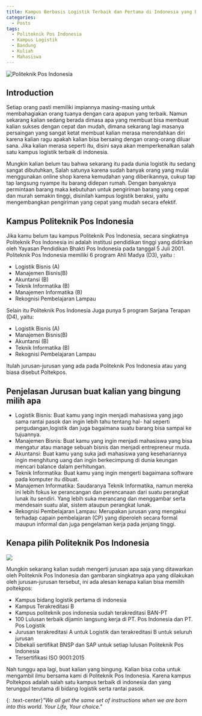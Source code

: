 ```yaml
---
title: Kampus Berbasis Logistik Terbaik dan Pertama di Indonesia yang Bisa Kamu Pertimbangkan!
categories: 
  - Posts
tags:
  - Politeknik Pos Indonesia
  - Kampus Logistik
  - Bandung
  - Kuliah
  - Mahasiswa
---
```


![Politeknik Pos Indonesia](https://i.ytimg.com/vi/XvICz-8xB1E/maxresdefault.jpg "Politeknik Pos Indonesia")
## Introduction
Setiap orang pasti memiliki impiannya masing-masing untuk membahagiakan orang tuanya dengan cara apapun yang terbaik. Namun sekarang kalian sedang berada dimasa apa yang membuat bisa membuat kalian sukses dengan cepat dan mudah, dimana sekarang lagi masanya persaingan yang sangat ketat membuat kalian merasa merendahkan diri karena kalian ragu apakah kalian bisa bersaing dengan orang-orang diluar sana. Jika kalian merasa seperti itu, disini saya akan memperkenalkan salah satu kampus logistik terbaik di indonesia. 

Mungkin kalian belum tau bahwa sekarang itu pada dunia logistik itu sedang sangat dibutuhkan, Salah satunya karena sudah banyak orang yang mulai menggunakan online shop karena kemudahan yang diberikannya, cukup tap tap langsung nyampe itu barang didepan rumah.  Dengan banyaknya permintaan barang maka kebutuhan untuk pengiriman barang yang cepat dan murah semakin tinggi, disinilah kampus logistik beraksi, yaitu mengembangkan pengiriman yang cepat yang mudah secara efektif.

## Kampus Politeknik Pos Indonesia
Jika kamu belum tau kampus Politeknik Pos Indonesia, secara singkatnya Politeknik Pos Indonesia ini adalah institusi pendidikan tinggi yang didirikan oleh Yayasan Pendidikan Bhakti Pos Indonesia pada tanggal 5 Juli 2001. Politeknik Pos Indonesia memiliki 6 program Ahli Madya (D3), yaitu :
- Logistik Bisnis (A)
- Manajemen Bisnis(B)
- Akuntansi (B)
- Teknik Informatika (B)
- Manajemen Informatika (B)
- Rekognisi Pembelajaran Lampau

Selain itu Politeknik Pos Indonesia Juga punya 5 program Sarjana Terapan (D4), yaitu:
- Logistik Bisnis (A)
- Manajemen Bisnis(B)
- Akuntansi (B)
- Teknik Informatika (B)
- Rekognisi Pembelajaran Lampau

Itulah jurusan-jurusan yang ada pada Politeknik Pos Indonesia atau yang biasa disebut Poltekpos.

## Penjelasan Jurusan buat kalian yang bingung milih apa
- Logistik Bisnis: Buat kamu yang ingin menjadi mahasiswa yang jago sama rantai pasok dan ingin lebih tahu tentang hal- hal seperti pergudangan,logistik dan juga bagaimana suatu barang bisa sampai ke tujuannya.
- Manajemen Bisnis: Buat kamu yang ingin menjadi mahasiswa yang bisa mengatur atau manage sebuah bisnis dan menjadi entrepreneur muda.
- Akuntansi: Buat kamu yang suka jadi mahasiswa yang kesehariannya ingin menghitung uang dan ingin berkecimpung di dunia keungan mencari balance dalam perhitungan.
- Teknik Informatika: Buat kamu yang ingin mengerti bagaimana software pada komputer itu dibuat.
- Manajemen Informatika: Saudaranya Teknik Informatika, namun mereka ini lebih fokus ke perancangan dan perencanaan dari suatu perangkat lunak itu sendiri. Yang lebih suka merancang dan menggambar serta mendesain suatu alat, sistem ataupun perangkat lunak.
- Rekognisi Pembelajaran Lampau: Merupakan jurusan yang mengakui terhadap capain pembelajaran (CP) yang diperoleh secara formal maupun informal dan juga pengelaman kerja pada jenjang tinggi.

## Kenapa pilih Politeknik Pos Indonesia
![](http://poltekpos.ac.id/wp-content/uploads/Design-Banner-Poltekpos-NEW-AKRE.jpg)

Mungkin sekarang kalian sudah mengerti jurusan apa saja yang ditawarkan oleh Politeknik Pos Indonesia dan gambaran singkatnya apa yang dilakukan oleh jurusan-jurusan tersebut, ini ada alesan kenapa kalian bisa memilih poltekpos:
- Kampus bidang logistik pertama di indonesia
- Kampus Terakreditasi B
- Kampus politeknik pos indonesia sudah terakreditasi BAN-PT
- 100 Lulusan terbaik dijamin langsung kerja di PT. Pos Indonesia dan PT. Pos Logistik
- Jurusan terakreditasi A untuk Logistik dan terakreditasi B untuk seluruh jurusan
- Dibekali sertifikat BNSP dan SAP untuk setiap lulusan Politeknik Pos Indonesia 
- Tersertifikasi ISO 9001:2015

Nah tunggu apa lagi, buat kalian yang bingung. Kalian bisa coba untuk mengambil ilmu bersama kami di Politeknik Pos Indonesia. Karena kampus Poltekpos adalah salah satu kampus terbaik di indonesia dan yang terunggul terutama di bidang logistik serta rantai pasok. 


{: .text-center}*"We all get the same set of instructions when we are born into this world. Your Life, Your choice."*
